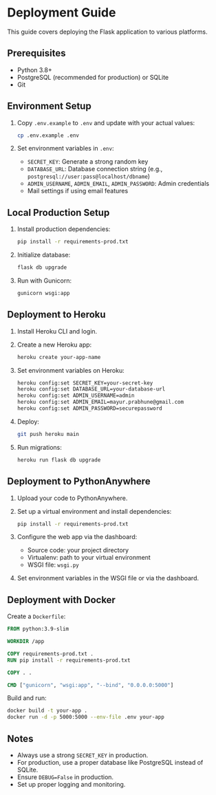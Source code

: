 # Deployment Guide

This guide covers deploying the Flask application to various platforms.

## Prerequisites

- Python 3.8+
- PostgreSQL (recommended for production) or SQLite
- Git

## Environment Setup

1. Copy `.env.example` to `.env` and update with your actual values:
   ```bash
   cp .env.example .env
   ```

2. Set environment variables in `.env`:
   - `SECRET_KEY`: Generate a strong random key
   - `DATABASE_URL`: Database connection string (e.g., `postgresql://user:pass@localhost/dbname`)
   - `ADMIN_USERNAME`, `ADMIN_EMAIL`, `ADMIN_PASSWORD`: Admin credentials
   - Mail settings if using email features

## Local Production Setup

1. Install production dependencies:
   ```bash
   pip install -r requirements-prod.txt
   ```

2. Initialize database:
   ```bash
   flask db upgrade
   ```

3. Run with Gunicorn:
   ```bash
   gunicorn wsgi:app
   ```

## Deployment to Heroku

1. Install Heroku CLI and login.

2. Create a new Heroku app:
   ```bash
   heroku create your-app-name
   ```

3. Set environment variables on Heroku:
   ```bash
   heroku config:set SECRET_KEY=your-secret-key
   heroku config:set DATABASE_URL=your-database-url
   heroku config:set ADMIN_USERNAME=admin
   heroku config:set ADMIN_EMAIL=mayur.prabhune@gmail.com
   heroku config:set ADMIN_PASSWORD=securepassword
   ```

4. Deploy:
   ```bash
   git push heroku main
   ```

5. Run migrations:
   ```bash
   heroku run flask db upgrade
   ```

## Deployment to PythonAnywhere

1. Upload your code to PythonAnywhere.

2. Set up a virtual environment and install dependencies:
   ```bash
   pip install -r requirements-prod.txt
   ```

3. Configure the web app via the dashboard:
   - Source code: your project directory
   - Virtualenv: path to your virtual environment
   - WSGI file: `wsgi.py`

4. Set environment variables in the WSGI file or via the dashboard.

## Deployment with Docker

Create a `Dockerfile`:

```dockerfile
FROM python:3.9-slim

WORKDIR /app

COPY requirements-prod.txt .
RUN pip install -r requirements-prod.txt

COPY . .

CMD ["gunicorn", "wsgi:app", "--bind", "0.0.0.0:5000"]
```

Build and run:
```bash
docker build -t your-app .
docker run -d -p 5000:5000 --env-file .env your-app
```

## Notes

- Always use a strong `SECRET_KEY` in production.
- For production, use a proper database like PostgreSQL instead of SQLite.
- Ensure `DEBUG=False` in production.
- Set up proper logging and monitoring.